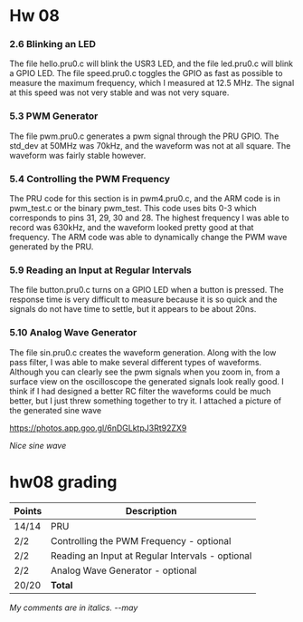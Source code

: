 # Hw 08 #

### 2.6 Blinking an LED ###

The file hello.pru0.c will blink the USR3 LED, and the file led.pru0.c will blink a GPIO LED. The file speed.pru0.c toggles the GPIO as fast as possible to measure the maximum
frequency, which I measured at 12.5 MHz. The signal at this speed was not very stable and was not very square.

### 5.3 PWM Generator ###

The file pwm.pru0.c generates a pwm signal through the PRU GPIO. The std_dev at 50MHz was 70kHz, and the waveform was not at all square. The waveform was fairly stable however.

### 5.4 Controlling the PWM Frequency ###

The PRU code for this section is in pwm4.pru0.c, and the ARM code is in pwm_test.c or the binary pwm_test. This code uses bits 0-3 which corresponds to pins 31, 29, 30 and 28. The highest frequency I was able to record was 630kHz, and the waveform looked pretty good at that frequency. The ARM code was able to dynamically change the PWM wave generated by the PRU.

### 5.9 Reading an Input at Regular Intervals ###

The file button.pru0.c turns on a GPIO LED when a button is pressed. The response time is very difficult to measure because it is so quick and the signals do not have time to settle, but it appears to be about 20ns.

### 5.10 Analog Wave Generator ###

The file sin.pru0.c creates the waveform generation. Along with the low pass filter, I was able to make several different types of waveforms. Although you can clearly see the pwm signals when you zoom in, from a surface view on the oscilloscope the generated signals look really good. I think if I had designed a better RC filter the waveforms could be much better, but I just threw something together to try it. I attached a picture of the generated sine wave

https://photos.app.goo.gl/6nDGLktpJ3Rt92ZX9

*Nice sine wave*

# hw08 grading

| Points      | Description |
| ----------- | ----------- |
| 14/14 | PRU
|  2/2 | Controlling the PWM Frequency - optional
|  2/2 | Reading an Input at Regular Intervals - optional
|  2/2 | Analog Wave Generator - optional
| 20/20 | **Total**

*My comments are in italics. --may*
